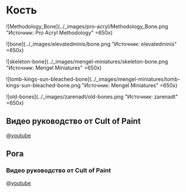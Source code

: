 # Кость

![Methodology_Bone](../_images/pro-acryl/Methodology_Bone.png "Источник: Pro Acryl Methodology" =650x)

![bone](../_images/elevatedminis/bone.png "Источник: elevatedminis" =650x)

![skeleton-bone](../_images/mengel-miniatures/skeleton-bone.png "Источник: Mengel Miniatures" =650x)

![tomb-kings-sun-bleached-bone](../_images/mengel-miniatures/tomb-kings-sun-bleached-bone.png "Источник: Mengel Miniatures" =650x)

![old-bones](../_images/zarenadt/old-bones.png "Источник: zarenadt" =650x)

## Видео руководство от Cult of Paint

@[youtube](https://youtu.be/nVL1ohi3ejc?si=kdnhvOxP6Z5vZNWY)

## Рога

### Видео руководство от Cult of Paint

@[youtube](https://youtu.be/VlNb85f05yw?si=EdIlYaJZ5gMhJibr)
